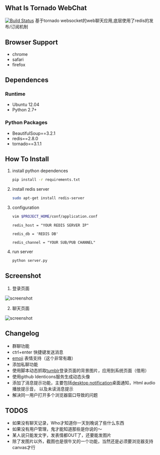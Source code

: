 ## What Is Tornado WebChat

[![Build Status](https://travis-ci.org/yunlzheng/chat.png?branch=master)](https://travis-ci.org/yunlzheng/chat)
基于tornado websocket的web聊天应用,底层使用了redis的发布/订阅机制

## Browser Support

* chrome
* safari
* firefox

## Dependences

### Runtime

   * Ubuntu 12.04
   * Python 2.7+

### Python Packages

   * BeautifulSoup==3.2.1
   * redis==2.8.0
   * tornado==3.1.1

## How To Install

1. install python dependences


    ```bash
    pip install -r requirements.txt
    ```

2. install redis server

    ```bash
    sudo apt-get install redis-server
    ```

3. configuration


    ```bash
    vim $PROJECT_HOME/conf/application.conf
    ```

    ```
    redis_host = "YOUR REDIS SERVER IP"
    ```

    ```
    redis_db = 'REDIS DB'
    ```

    ```
    redis_channel = "YOUR SUB/PUB CHANNEL"
    ```

4. run server

    ```bash
    python server.py
    ```

## Screenshot

1. 登录页面

![screenshot](https://raw.github.com/yunlzheng/chat/master/static/images/login.png)

2. 聊天页面

![screenshot](https://raw.github.com/yunlzheng/chat/master/static/images/chat.png)

## Changelog

* 群聊功能
* ctrl+enter 快捷键发送消息
* [emoji](http://www.emoji-cheat-sheet.com/) 表情支持（这个非常有趣）
* 添加私聊功能
* 使用脚本动态抓取[tumblr](https://www.tumblr.com/)登录页面的背景图片，应用到系统页面（借用）
* 使用github Identicons服务生成动态头像
* 添加了消息提示功能，主要包括[desktop notification](http://developer.chrome.com/extensions/notifications.html)桌面通知，Html audio播放提示音， 以及未读消息提示
* 解决同一用户打开多个浏览器窗口导致的问题

## TODOS

* 如果没有聊天记录，Who才知道你一天到晚说了些什么东西
* 如果没有用户管理，鬼才能知道那些是你说的～
* 某人说只能发文字，发表情都OUT了，还要能发图片
* 除了发图片以外，截图也是很牛叉的一个功能，当然还是必须要浏览器支持canvas才行









